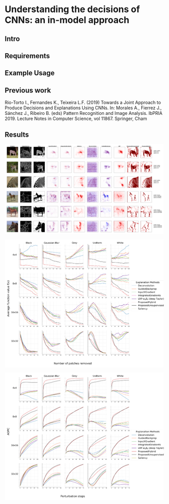# Understanding the decisions of CNNs: an in-model approach

## Intro

## Requirements

## Example Usage

## Previous work
  Rio-Torto I., Fernandes K., Teixeira L.F. (2019) Towards a Joint Approach to Produce Decisions and Explanations Using CNNs. In: Morales A., Fierrez J., Sánchez J., Ribeiro B. (eds) Pattern Recognition and Image Analysis. IbPRIA 2019. Lecture Notes in Computer Science, vol 11867. Springer, Cham


## Results
![Explanations](https://github.com/icrto/xML/blob/master/example_images/imagenetHVZ_grid_explanations.png)

![Explanations](https://github.com/icrto/xML/blob/master/example_images/imagenetHVZ_grid_avgfunction.png)

![Explanations](https://github.com/icrto/xML/blob/master/example_images/imagenetHVZ_grid_aopc.png)

